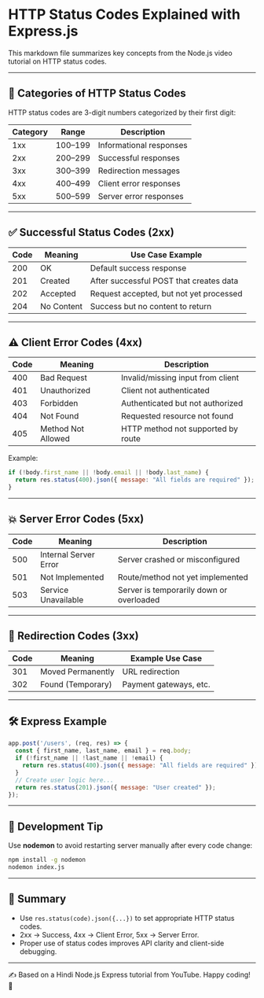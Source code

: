 
# HTTP Status Codes Explained with Express.js

This markdown file summarizes key concepts from the Node.js video tutorial on HTTP status codes.

---

## 🔢 Categories of HTTP Status Codes

HTTP status codes are 3-digit numbers categorized by their first digit:

| Category | Range     | Description                       |
|----------|-----------|-----------------------------------|
| 1xx      | 100–199   | Informational responses            |
| 2xx      | 200–299   | Successful responses               |
| 3xx      | 300–399   | Redirection messages               |
| 4xx      | 400–499   | Client error responses             |
| 5xx      | 500–599   | Server error responses             |

---

## ✅ Successful Status Codes (2xx)

| Code | Meaning          | Use Case Example                        |
|------|------------------|-----------------------------------------|
| 200  | OK               | Default success response                |
| 201  | Created          | After successful POST that creates data|
| 202  | Accepted         | Request accepted, but not yet processed|
| 204  | No Content       | Success but no content to return       |

---

## ⚠️ Client Error Codes (4xx)

| Code | Meaning               | Description |
|------|-----------------------|-------------|
| 400  | Bad Request           | Invalid/missing input from client |
| 401  | Unauthorized          | Client not authenticated |
| 403  | Forbidden             | Authenticated but not authorized |
| 404  | Not Found             | Requested resource not found |
| 405  | Method Not Allowed    | HTTP method not supported by route |

Example:
```js
if (!body.first_name || !body.email || !body.last_name) {
  return res.status(400).json({ message: "All fields are required" });
}
```

---

## 💥 Server Error Codes (5xx)

| Code | Meaning                 | Description |
|------|-------------------------|-------------|
| 500  | Internal Server Error   | Server crashed or misconfigured |
| 501  | Not Implemented         | Route/method not yet implemented |
| 503  | Service Unavailable     | Server is temporarily down or overloaded |

---

## 🔁 Redirection Codes (3xx)

| Code | Meaning             | Example Use Case |
|------|---------------------|------------------|
| 301  | Moved Permanently   | URL redirection |
| 302  | Found (Temporary)   | Payment gateways, etc. |

---

## 🛠 Express Example

```js
app.post('/users', (req, res) => {
  const { first_name, last_name, email } = req.body;
  if (!first_name || !last_name || !email) {
    return res.status(400).json({ message: "All fields are required" });
  }
  // Create user logic here...
  return res.status(201).json({ message: "User created" });
});
```

---

## 🔁 Development Tip

Use **nodemon** to avoid restarting server manually after every code change:

```bash
npm install -g nodemon
nodemon index.js
```

---

## 🎯 Summary

- Use `res.status(code).json({...})` to set appropriate HTTP status codes.
- 2xx → Success, 4xx → Client Error, 5xx → Server Error.
- Proper use of status codes improves API clarity and client-side debugging.

---

✍️ Based on a Hindi Node.js Express tutorial from YouTube. Happy coding! 🚀
